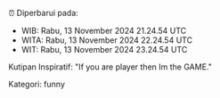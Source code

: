 ⏰ Diperbarui pada:
- WIB: Rabu, 13 November 2024 21.24.54 UTC
- WITA: Rabu, 13 November 2024 22.24.54 UTC
- WIT: Rabu, 13 November 2024 23.24.54 UTC

Kutipan Inspiratif:
"If you are player then Im the GAME."


Kategori: funny

